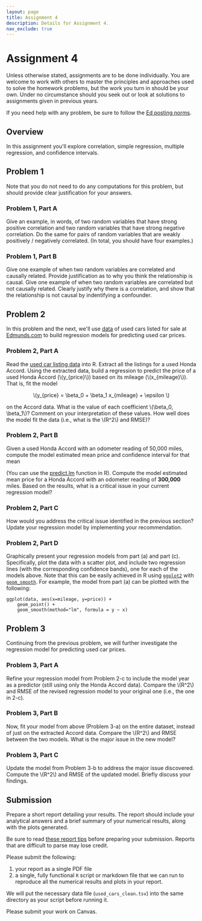 ```yaml
---
layout: page
title: Assignment 4
description: Details for Assignment 4.
nav_exclude: true
---
```

<head>
	<script src="https://cdn.mathjax.org/mathjax/latest/MathJax.js?config=TeX-AMS-MML_HTMLorMML" type="text/javascript"></script>
</head>

# Assignment 4

Unless otherwise stated, assignments are to be done individually.
You are welcome to work with others to master the principles and approaches used to
solve the homework problems, but the work you turn in should be your own.
Under no circumstance should you seek out or look at solutions to assignments given in previous years.

If you need help with any problem, be sure to follow the [Ed posting norms](../ed_tips).

## Overview

In this assignment you'll explore correlation, simple regression, multiple regression, and confidence intervals.
<!-- and prediction intervals. -->

## Problem 1

<p>
    Note that you do not need to do any computations for this problem,
    but should provide clear justification for your answers.
</p>

### Problem 1, Part A

Give an example, in words, of two random variables that have strong positive
correlation and two random variables that have strong negative correlation.
Do the same for pairs of random variables that are weakly positively / negatively correlated.
(In total, you should have four examples.)

### Problem 1, Part B

Give one example of when two random variables are correlated and
causally related.
Provide justification as to why you think the relationship is causal.
Give one example of when two random variables are correlated but not
causally related. Clearly justify why there is a correlation, and
show that the relationship is not causal by indentifying a confounder.


## Problem 2

<p>
    In this problem and the next, we'll use
    <a href="../assets/hw5/used_cars_clean.tsv">data</a> of used cars listed for
    sale at <a href="http://www.edmunds.com/" target="_blank">
    Edmunds.com</a> to build regression models for predicting used car prices.
</p>

### Problem 2, Part A

<p>
Read the <a href="../assets/hw5/used_cars_clean.tsv">used car listing data</a>
into R.
Extract all the listings for a used Honda Accord. Using the extracted
data, build a regression to predict the price of a used Honda Accord
(\(y_{price}\)) based on its mileage (\(x_{mileage}\)). That is, fit the
model 
</p>

<p align="center">
    \(y_{price} = \beta_0 + \beta_1 x_{mileage} + \epsilon \)
</p>

<p>
on the Accord data.
What is the value of each coefficient \(\beta_0, \beta_1\)? Comment on
your interpretation of these values. How well does the model fit the
data (i.e., what is the \(R^2\) and RMSE)?
</p>

### Problem 2, Part B

Given a used Honda Accord with an odometer reading of 50,000 miles,
compute the model estimated mean price and confidence
interval for that mean
<!-- and the prediction interval of the price  -->
(You can use the
<a href="https://stat.ethz.ch/R-manual/R-patched/library/stats/html/predict.lm.html" class="code">
    predict.lm</a> function in <span class="code">R</span>).
Compute the model estimated mean price for a Honda Accord with an
odometer reading of <strong>300,000</strong> miles.
Based on the results, what is a critical issue in your
current regression model?

### Problem 2, Part C

How would you address the critical issue identified in the previous
section? Update your regression model by implementing your
recommendation.

### Problem 2, Part D

Graphically present your regression models from part (a) and part (c). Specifically, plot the data with
a scatter plot, and include two regression lines (with the corresponding confidence bands), one
for each of the models above.
Note that this can be easily achieved in R using
<a href="http://ggplot2.org/">`ggplot2`</a> with
<a href="http://docs.ggplot2.org/0.9.3.1/geom_smooth.html">`geom_smooth`</a>.
For example, the model from part (a) can be plotted with the following:

```
ggplot(data, aes(x=mileage, y=price)) +  
    geom_point() + 
    geom_smooth(method="lm", formula = y ~ x)
```

## Problem 3

<p>
    Continuing from the previous problem, we will further investigate the
    regression model for predicting used car prices.
</p>

### Problem 3, Part A

<p>
Refine your regression model from Problem 2-c to include the model year as a predictor (still
using only the Honda Accord data).
Compare the \(R^2\) and RMSE of the revised regression model to your original one (i.e., the one in 2-c).
</p>

### Problem 3, Part B

<p>
Now, fit your model from above (Problem 3-a) on
the entire dataset, instead of just on the extracted Accord data.
Compare the \(R^2\) and RMSE between the two models. What is the major issue in
the new model?
</p>

### Problem 3, Part C

<p>
Update the model from Problem 3-b to address the major issue discovered.
Compute the \(R^2\) and RMSE of the updated model.
Briefly discuss your findings.
</p>

## Submission

Prepare a short report detailing your results. The report should include
your analytical answers and a brief summary of your numerical results, along
with the plots generated.

Be sure to read [these report tips](report_tips.md) before preparing your submission. 
Reports that are difficult to parse may lose credit. 

Please submit the following:
1. your report as a single PDF file
2. a single, fully functional `R` script or markdown file that we can run to reproduce all the numerical results and plots in your report.

We will put the necessary data file (`used_cars_clean.tsv`) into the same directory as your script before running it.

Please submit your work on Canvas.

